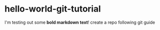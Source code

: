 # hello-world-git-tutorial
I'm testing out some **bold markdown text**!
create a repo following git guide
